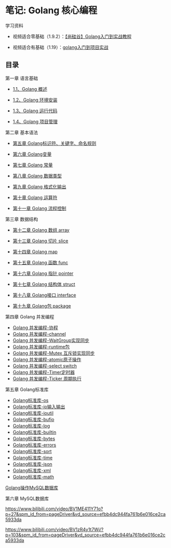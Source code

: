 # 笔记: Golang 核心编程

学习资料

- 视频适合零基础（1.9.2）：[【尚硅谷】Golang入门到实战教程](https://www.bilibili.com/video/BV1ME411Y71o)

- 视频适合有基础（1.19）：[golang入门到项目实战](https://www.bilibili.com/video/BV1zR4y1t7Wj)

## 目录

第一章 语言基础

- [1.1、Golang 概述](/blog/golang/golang-start.md)

- [1.2、Golang 环境安装](/blog/golang/golang-install.md)

- [1.3、Golang 运行代码](/blog/golang/golang-run.md)

- [1.4、Golang 项目管理](/blog/golang/golang-project.md)

第二章 基本语法

- [第五章 Golang标识符、关键字、命名规则](/blog/golang/golang-identifier.md)

- [第六章 Golang变量](/blog/golang/golang-variable.md)

- [第七章 Golang 常量](/blog/golang/golang-constant.md)

- [第八章 Golang 数据类型](/blog/golang/golang-type.md)

- [第九章 Golang 格式化输出](/blog/golang/golang-format.md)

- [第十章 Golang 运算符](/blog/golang/golang-operator.md)

- [第十一章 Golang 流程控制](/blog/golang/golang-process.md)

第三章 数据结构

- [第十二章 Golang 数组 array](/blog/golang/golang-array.md)

- [第十三章 Golang 切片 slice](/blog/golang/golang-slice.md)

- [第十四章 Golang map](/blog/golang/golang-map.md)

- [第十五章 Golang 函数 func](/blog/golang/golang-function.md)

- [第十六章 Golang 指针 pointer ](/blog/golang/golang-pointer.md)

- [第十七章 Golang 结构体 struct](/blog/golang/golang-struct.md)

- [第十八章 Golang接口 interface](/blog/golang/golang-interface.md)

- [第十九章 Golang包 package](/blog/golang/golang-package.md)

第四章 Golang 并发编程

- [Golang 并发编程-协程](/blog/golang/golang-concurrency-goroutines.md)
- [Golang 并发编程-channel](/blog/golang/golang-concurrency-channel.md)
- [Golang 并发编程-WaitGroup实现同步](/blog/golang/golang-concurrency-WaitGroup.md)
- [Golang 并发编程-runtime包](/blog/golang/golang-concurrency-runtime.md)
- [Golang 并发编程-Mutex 互斥锁实现同步](/blog/golang/golang-concurrency-Mutex.md)
- [Golang 并发编程-atomic原子操作](/blog/golang/golang-concurrency-atomic.md)
- [Golang 并发编程-select switch](/blog/golang/golang-concurrency-select-switch.md)
- [Golang 并发编程-Timer定时器](/blog/golang/golang-concurrency-Timer.md)
- [Golang 并发编程-Ticker 周期执行](/blog/golang/golang-concurrency-Ticker.md)

第五章 Golang标准库

- [Golang标准库-os](/blog/golang/golang-standard-os.md)
- [Golang标准库-io输入输出](/blog/golang/golang-standard-io.md)
- [Golang标准库-ioutil](/blog/golang/golang-standard-ioutil.md)
- [Golang标准库-bufio](/blog/golang/golang-standard-bufio.md)
- [Golang标准库-log](/blog/golang/golang-standard-log.md)
- [Golang标准库-builtin](/blog/golang/golang-standard-builtin.md)
- [Golang标准库-bytes](/blog/golang/golang-standard-bytes.md)
- [Golang标准库-errors](/blog/golang/golang-standard-errors.md)
- [Golang标准库-sort](/blog/golang/golang-standard-sort.md)
- [Golang标准库-time](/blog/golang/golang-standard-time.md)
- [Golang标准库-json](/blog/golang/golang-standard-json.md)
- [Golang标准库-xml](/blog/golang/golang-standard-xml.md)
- [Golang标准库-math](/blog/golang/golang-standard-math.md)

[Golang操作MySQL数据库](/blog/golang/golang-mysql.md)

第六章 MySQL数据库


https://www.bilibili.com/video/BV1ME411Y71o?p=27&spm_id_from=pageDriver&vd_source=efbb4dc944fa761b6e016ce2ca5933da



https://www.bilibili.com/video/BV1zR4y1t7Wj/?p=103&spm_id_from=pageDriver&vd_source=efbb4dc944fa761b6e016ce2ca5933da